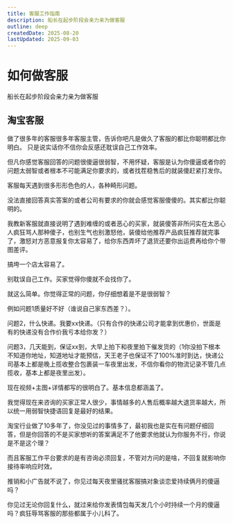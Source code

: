```yaml
---
title: 客服工作指南
description: 船长在起步阶段会亲力亲为做客服
outline: deep
createdDate: 2025-08-20
lastUpdated: 2025-09-03
---
```

# 如何做客服

船长在起步阶段会亲力亲为做客服

## 淘宝客服

做了很多年的客服很多年客服主管，告诉你吧凡是做久了客服的都比你聪明都比你明白。
只是说实话你不信你会反感还耽误自己工作效率。

但凡你感觉客服回答的问题很傻逼很弱智，不用怀疑，客服是认为你傻逼或者你的问题太弱智或者根本不可能满足你要求的，或者找茬稳售后的就装傻赶紧打发你。

客服每天遇到很多形形色色的人，各种畸形问题。

没法直接回答真实答案的或者公司有要求的你就会感觉客服傻傻的。其实都比你聪明的。

我教新客服就直接说明了遇到难缠的或者恶心的买家，就装傻答非所问实在太恶心人疯狂骂人那种傻子，也别生气也别激怒他，装傻给他推荐产品疯狂推荐就完事了，激怒对方恶意报复你太容易了，给你东西弄坏了退货还要你出运费再给你个带图差评。

搞垮一个店太容易了。

别耽误自己工作。买家觉得你傻就不会找你了。

就这么简单。你觉得正常的问题，你仔细想着是不是很弱智？

例如问题1质量好不好（谁说自己家东西差？）。

问题2，什么快递。我要xx快递。（只有合作的快递公司才能拿到优惠价，世面是有的快递没有合作价我亏本给你发？）

问题3，几天能到，保证xx到，大早上拍下和夜里拍下催发货的（1你没拍下根本不知道你地址，知道地址才能预估，天王老子也保证不了100%准时到达，快递公司基本上都是晚上揽收整合包裹装一车夜里出发，不信你看你的物流记录不管几点揽收，基本上都是夜里出发）。

现在视频+主图+详情都写的很明白了。基本信息都涵盖了。

我觉得现在来咨询的买家正常人很少，事情越多的人售后概率越大退货率越大，所以统一用弱智快捷语回复是最好的结果。

淘宝行业做了10多年了，你没见过的事情多了，最初我也是实在有问题仔细回答，但是你回答的不是买家想听的答案满足不了他要求他就认为你服务不行，你说是不是这个理？

而且客服工作平台要求的是有咨询必须回复，不管对方问的是啥，不回复就影响你接待率响应时效。

推销和小广告就不说了，你见过每天夜里骚扰客服搞对象谈恋爱持续俩月的傻逼吗？

你见过无论你回复什么，就过来给你发表情包每天发几个小时持续一个月的傻逼吗？疯狂辱骂客服的那些都属于小儿科了。

<ReferenceSource
:sources="[
{
title: '淘宝客服怎么这么低劣？',
link: 'https://www.zhihu.com/question/625106968/answer/3271754383',
site: '知乎',
author: '王杰',
date: '2023-11-05',
category: '问答'
}
]"
/>
